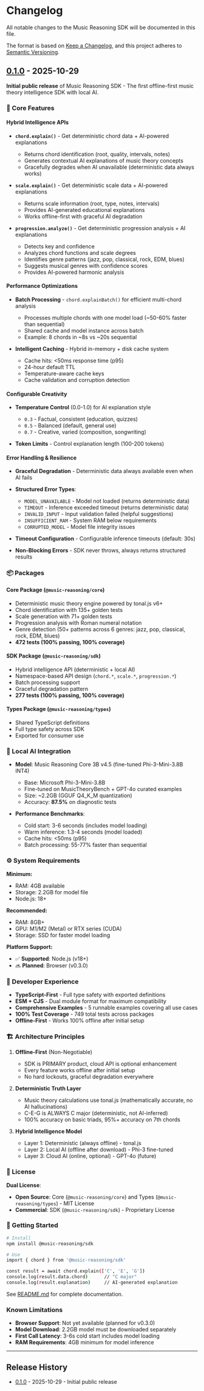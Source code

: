 # Changelog

All notable changes to the Music Reasoning SDK will be documented in this file.

The format is based on [Keep a Changelog](https://keepachangelog.com/en/1.0.0/),
and this project adheres to [Semantic Versioning](https://semver.org/spec/v2.0.0.html).

## [0.1.0] - 2025-10-29

**Initial public release** of Music Reasoning SDK - The first offline-first music theory intelligence SDK with local AI.

### 🎯 Core Features

#### Hybrid Intelligence APIs

- **`chord.explain()`** - Get deterministic chord data + AI-powered explanations
  - Returns chord identification (root, quality, intervals, notes)
  - Generates contextual AI explanations of music theory concepts
  - Gracefully degrades when AI unavailable (deterministic data always works)

- **`scale.explain()`** - Get deterministic scale data + AI-powered explanations
  - Returns scale information (root, type, notes, intervals)
  - Provides AI-generated educational explanations
  - Works offline-first with graceful AI degradation

- **`progression.analyze()`** - Get deterministic progression analysis + AI explanations
  - Detects key and confidence
  - Analyzes chord functions and scale degrees
  - Identifies genre patterns (jazz, pop, classical, rock, EDM, blues)
  - Suggests musical genres with confidence scores
  - Provides AI-powered harmonic analysis

#### Performance Optimizations

- **Batch Processing** - `chord.explainBatch()` for efficient multi-chord analysis
  - Processes multiple chords with one model load (~50-60% faster than sequential)
  - Shared cache and model instance across batch
  - Example: 8 chords in ~8s vs ~20s sequential

- **Intelligent Caching** - Hybrid in-memory + disk cache system
  - Cache hits: <50ms response time (p95)
  - 24-hour default TTL
  - Temperature-aware cache keys
  - Cache validation and corruption detection

#### Configurable Creativity

- **Temperature Control** (0.0-1.0) for AI explanation style
  - `0.3` - Factual, consistent (education, quizzes)
  - `0.5` - Balanced (default, general use)
  - `0.7` - Creative, varied (composition, songwriting)

- **Token Limits** - Control explanation length (100-200 tokens)

#### Error Handling & Resilience

- **Graceful Degradation** - Deterministic data always available even when AI fails
- **Structured Error Types**:
  - `MODEL_UNAVAILABLE` - Model not loaded (returns deterministic data)
  - `TIMEOUT` - Inference exceeded timeout (returns deterministic data)
  - `INVALID_INPUT` - Input validation failed (helpful suggestions)
  - `INSUFFICIENT_RAM` - System RAM below requirements
  - `CORRUPTED_MODEL` - Model file integrity issues

- **Timeout Configuration** - Configurable inference timeouts (default: 30s)
- **Non-Blocking Errors** - SDK never throws, always returns structured results

### 📦 Packages

#### Core Package (`@music-reasoning/core`)

- Deterministic music theory engine powered by tonal.js v6+
- Chord identification with 135+ golden tests
- Scale generation with 71+ golden tests
- Progression analysis with Roman numeral notation
- Genre detection (50+ patterns across 6 genres: jazz, pop, classical, rock, EDM, blues)
- **472 tests (100% passing, 100% coverage)**

#### SDK Package (`@music-reasoning/sdk`)

- Hybrid intelligence API (deterministic + local AI)
- Namespace-based API design (`chord.*`, `scale.*`, `progression.*`)
- Batch processing support
- Graceful degradation pattern
- **277 tests (100% passing, 100% coverage)**

#### Types Package (`@music-reasoning/types`)

- Shared TypeScript definitions
- Full type safety across SDK
- Exported for consumer use

### 🤖 Local AI Integration

- **Model**: Music Reasoning Core 3B v4.5 (fine-tuned Phi-3-Mini-3.8B INT4)
  - Base: Microsoft Phi-3-Mini-3.8B
  - Fine-tuned on MusicTheoryBench + GPT-4o curated examples
  - Size: ~2.2GB (GGUF Q4_K_M quantization)
  - Accuracy: **87.5%** on diagnostic tests

- **Performance Benchmarks**:
  - Cold start: 3-6 seconds (includes model loading)
  - Warm inference: 1.3-4 seconds (model loaded)
  - Cache hits: <50ms (p95)
  - Batch processing: 55-77% faster than sequential

### ⚙️ System Requirements

**Minimum:**

- RAM: 4GB available
- Storage: 2.2GB for model file
- Node.js: 18+

**Recommended:**

- RAM: 8GB+
- GPU: M1/M2 (Metal) or RTX series (CUDA)
- Storage: SSD for faster model loading

**Platform Support:**

- ✅ **Supported**: Node.js (v18+)
- 🔜 **Planned**: Browser (v0.3.0)

### 🎨 Developer Experience

- **TypeScript-First** - Full type safety with exported definitions
- **ESM + CJS** - Dual module format for maximum compatibility
- **Comprehensive Examples** - 5 runnable examples covering all use cases
- **100% Test Coverage** - 749 total tests across packages
- **Offline-First** - Works 100% offline after initial setup

### 🏗️ Architecture Principles

1. **Offline-First** (Non-Negotiable)
   - SDK is PRIMARY product, cloud API is optional enhancement
   - Every feature works offline after initial setup
   - No hard lockouts, graceful degradation everywhere

2. **Deterministic Truth Layer**
   - Music theory calculations use tonal.js (mathematically accurate, no AI hallucinations)
   - C-E-G is ALWAYS C major (deterministic, not AI-inferred)
   - 100% accuracy on basic triads, 95%+ accuracy on 7th chords

3. **Hybrid Intelligence Model**
   - Layer 1: Deterministic (always offline) - tonal.js
   - Layer 2: Local AI (offline after download) - Phi-3 fine-tuned
   - Layer 3: Cloud AI (online, optional) - GPT-4o (future)

### 📄 License

**Dual License**:

- **Open Source**: Core (`@music-reasoning/core`) and Types (`@music-reasoning/types`) - MIT License
- **Commercial**: SDK (`@music-reasoning/sdk`) - Proprietary License

### 🚀 Getting Started

```bash
# Install
npm install @music-reasoning/sdk

# Use
import { chord } from '@music-reasoning/sdk'

const result = await chord.explain(['C', 'E', 'G'])
console.log(result.data.chord)      // "C major"
console.log(result.explanation)     // AI-generated explanation
```

See [README.md](README.md) for complete documentation.

### Known Limitations

- **Browser Support**: Not yet available (planned for v0.3.0)
- **Model Download**: 2.2GB model must be downloaded separately
- **First Call Latency**: 3-6s cold start includes model loading
- **RAM Requirements**: 4GB minimum for model inference

---

## Release History

- [0.1.0] - 2025-10-29 - Initial public release

[0.1.0]: https://github.com/bejarcode/music-reasoning-sdk/releases/tag/v0.1.0
